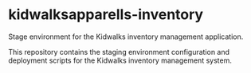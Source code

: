 # kidwalksapparells-inventory

Stage environment for the Kidwalks inventory management application.

This repository contains the staging environment configuration and deployment scripts for the Kidwalks inventory management system.

